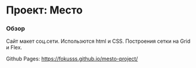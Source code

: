 # Проект: Место

### Обзор

Сайт макет соц.сети.
Использются html и CSS.
Построения сетки на Grid и Flex.



Github Pages: https://fokusss.github.io/mesto-project/


